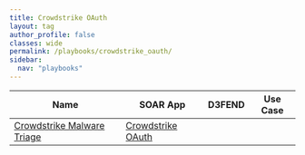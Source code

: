 ```yaml
---
title: Crowdstrike OAuth
layout: tag
author_profile: false
classes: wide
permalink: /playbooks/crowdstrike_oauth/
sidebar:
  nav: "playbooks"
---
```


| Name    | SOAR App   | D3FEND      | Use Case    |
| --------| ---------- | ----------- | ----------- |
| [Crowdstrike Malware Triage](/playbooks/crowdstrike_malware_triage/)| [Crowdstrike OAuth](https://splunkbase.splunk.com/apps?keyword=crowdstrike+oauth&filters=product%3Asoar)| | |